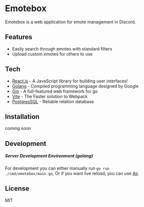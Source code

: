 # Emotebox
Emotebox is a web application for emote management in Discord.

## Features
- Easily search through emotes with standard filters
- Upload custom emotes for others to use


## Tech
- [React.js](https://reactjs.org/) - A JavaScript library for building user interfaces!
- [Golang](https://go.dev/) - Compiled programming language designed by Google
- [Gin](https://gin-gonic.com/) - A full-featured web framework for go
- [Vite](https://vitejs.dev/) - The Faster solution to Webpack
- [PostgresSQL](https://www.postgresql.org/) - Reliable relation database

## Installation
coming soon

## Development

##### Server Development Environment (golang)
For development you can either manually run `go run ./cmd/emotebox/main.go`,
Or if you want live reload, you can use [Air](https://github.com/cosmtrek/air). 

## License
MIT
